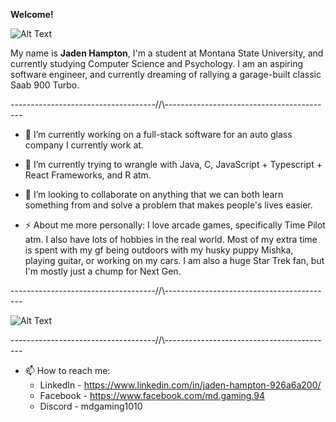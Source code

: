__Welcome!__


![Alt Text](https://i.pinimg.com/originals/2f/09/72/2f09725e96897112eb248feae582ecaa.gif)


My name is __Jaden Hampton__, I'm a student at Montana State University, and currently studying Computer Science and Psychology. I am an aspiring software engineer, and currently dreaming of rallying a garage-built classic Saab 900 Turbo.

------------------------------------//\\------------------------------------------


- 🔭 I’m currently working on a full-stack software for an auto glass company I currently work at.
- 🌱 I’m currently trying to wrangle with Java, C, JavaScript + Typescript + React Frameworks, and R atm.
- 👯 I’m looking to collaborate on anything that we can both learn something from and solve a problem that makes people's lives easier.

- ⚡ About me more personally: I love arcade games, specifically Time Pilot atm. I also have lots of hobbies in the real world. Most of my extra time is spent with my gf being outdoors with my husky puppy Mishka, playing guitar, or working on my cars. I am also a huge Star Trek fan, but I'm mostly just a chump for Next Gen.


------------------------------------//\\------------------------------------------


 ![Alt Text](https://i.pinimg.com/originals/5c/f8/79/5cf879dd997ec37f46e766f6d3377b7f.gif)

 
------------------------------------//\\------------------------------------------

 - 📫 How to reach me:
     * LinkedIn - https://www.linkedin.com/in/jaden-hampton-926a6a200/
     * Facebook - https://www.facebook.com/md.gaming.94
     * Discord - mdgaming1010

  


